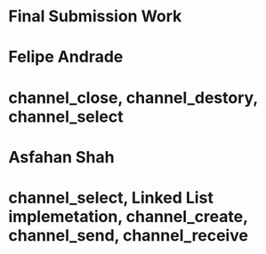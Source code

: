 # Final Submission Work
# Felipe Andrade
# channel_close, channel_destory, channel_select
# Asfahan Shah
# channel_select, Linked List implemetation, channel_create, channel_send, channel_receive
